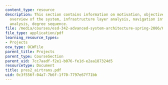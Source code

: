 ```yaml
---
content_type: resource
description: This section contains information on motivation, objective of the project,
  overview of the system, infrastructure layer analysis, navigation infrastructure
  analysis, degree sequence.
file: /media/courses/esd-342-advanced-system-architecture-spring-2006/0c3f556f04a77b6f1f707797e67f71bb_pres2_airtrans.pdf
file_type: application/pdf
learning_resource_types:
- Projects
ocw_type: OCWFile
parent_title: Projects
parent_type: CourseSection
parent_uid: 7cc7aadf-f2e1-b076-fe1d-e2aa187324d5
resourcetype: Document
title: pres2_airtrans.pdf
uid: 0c3f556f-04a7-7b6f-1f70-7797e67f71bb
---
```

